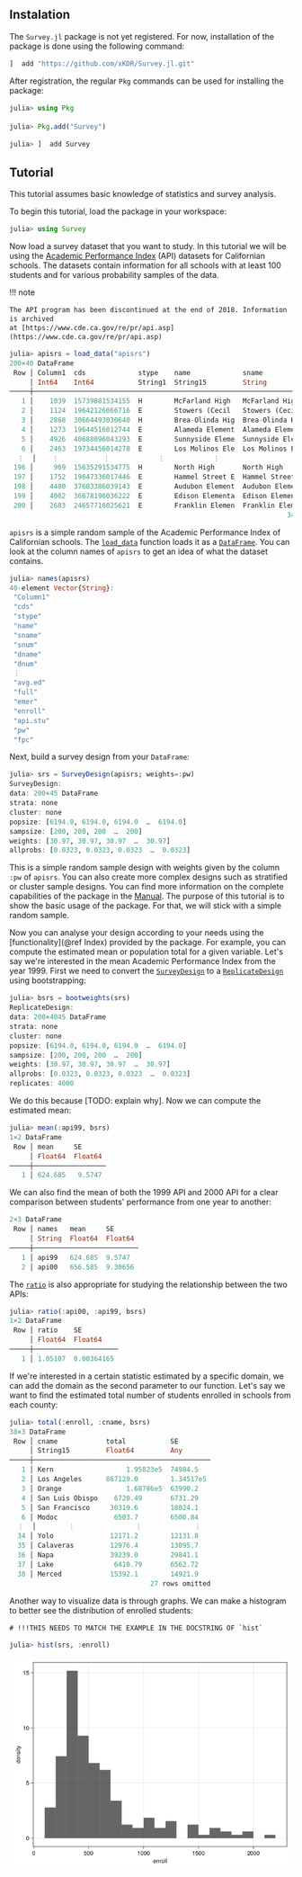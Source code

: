 ## Instalation

The `Survey.jl` package is not yet registered. For now, installation of the package
is done using the following command:

```julia
]  add "https://github.com/xKDR/Survey.jl.git"
```

After registration, the regular `Pkg` commands can be used for installing the package:

```julia
julia> using Pkg

julia> Pkg.add("Survey")
```

```julia
julia> ]  add Survey
```

## Tutorial

This tutorial assumes basic knowledge of statistics and survey analysis.

To begin this tutorial, load the package in your workspace:

```julia
julia> using Survey
```

Now load a survey dataset that you want to study. In this tutorial we will be using
the [Academic Performance Index](https://r-survey.r-forge.r-project.org/survey/html/api.html)
(API) datasets for Californian schools. The datasets contain information for all
schools with at least 100 students and for various probability samples of the
data.

!!! note

    The API program has been discontinued at the end of 2018. Information is archived
    at [https://www.cde.ca.gov/re/pr/api.asp](https://www.cde.ca.gov/re/pr/api.asp)

```julia
julia> apisrs = load_data("apisrs")
200×40 DataFrame
 Row │ Column1  cds             stype    name             sname                          snum   dn ⋯
     │ Int64    Int64           String1  String15         String                         Int64  St ⋯
─────┼──────────────────────────────────────────────────────────────────────────────────────────────
   1 │    1039  15739081534155  H        McFarland High   McFarland High                  1039  Mc ⋯
   2 │    1124  19642126066716  E        Stowers (Cecil   Stowers (Cecil B.) Elementary   1124  AB
   3 │    2868  30664493030640  H        Brea-Olinda Hig  Brea-Olinda High                2868  Br
   4 │    1273  19644516012744  E        Alameda Element  Alameda Elementary              1273  Do
   5 │    4926  40688096043293  E        Sunnyside Eleme  Sunnyside Elementary            4926  Sa ⋯
   6 │    2463  19734456014278  E        Los Molinos Ele  Los Molinos Elementary          2463  Ha
  ⋮  │    ⋮           ⋮            ⋮            ⋮                       ⋮                  ⋮       ⋱
 196 │     969  15635291534775  H        North High       North High                       969  Ke
 197 │    1752  19647336017446  E        Hammel Street E  Hammel Street Elementary        1752  Lo
 198 │    4480  37683386039143  E        Audubon Element  Audubon Elementary              4480  Sa ⋯
 199 │    4062  36678196036222  E        Edison Elementa  Edison Elementary               4062  On
 200 │    2683  24657716025621  E        Franklin Elemen  Franklin Elementary             2683  Me
                                                                     34 columns and 189 rows omitted
```

`apisrs` is a simple random sample of the Academic Performance Index of Californian
schools. The [`load_data`](@ref) function loads it as a
[`DataFrame`](https://dataframes.juliadata.org/stable/lib/types/#DataFrames.DataFrame).
You can look at the column names of `apisrs` to get an idea of what the dataset
contains.

```julia
julia> names(apisrs)
40-element Vector{String}:
 "Column1"
 "cds"
 "stype"
 "name"
 "sname"
 "snum"
 "dname"
 "dnum"
 ⋮
 "avg.ed"
 "full"
 "emer"
 "enroll"
 "api.stu"
 "pw"
 "fpc"
```

Next, build a survey design from your `DataFrame`:

```julia
julia> srs = SurveyDesign(apisrs; weights=:pw)
SurveyDesign:
data: 200×45 DataFrame
strata: none
cluster: none
popsize: [6194.0, 6194.0, 6194.0  …  6194.0]
sampsize: [200, 200, 200  …  200]
weights: [30.97, 30.97, 30.97  …  30.97]
allprobs: [0.0323, 0.0323, 0.0323  …  0.0323]
```

This is a simple random sample design with weights given by the column `:pw` of
`apisrs`. You can also create more complex designs such as stratified or cluster
sample designs. You can find more information on the complete capabilities of
the package in the [Manual](@ref). The purpose of this tutorial is to show the
basic usage of the package. For that, we will stick with a simple random sample.

Now you can analyse your design according to your needs using the
[functionality](@ref Index) provided by the package. For example, you can compute
the estimated mean or population total for a given variable. Let's say we're
interested in the mean Academic Performance Index from the year 1999. First we
need to convert the [`SurveyDesign`](@ref) to a [`ReplicateDesign`](@ref) using
bootstrapping:

```julia
julia> bsrs = bootweights(srs)
ReplicateDesign:
data: 200×4045 DataFrame
strata: none
cluster: none
popsize: [6194.0, 6194.0, 6194.0  …  6194.0]
sampsize: [200, 200, 200  …  200]
weights: [30.97, 30.97, 30.97  …  30.97]
allprobs: [0.0323, 0.0323, 0.0323  …  0.0323]
replicates: 4000
```

We do this because [TODO: explain why]. Now we can compute the estimated mean:

```julia
julia> mean(:api99, bsrs)
1×2 DataFrame
 Row │ mean     SE
     │ Float64  Float64
─────┼──────────────────
   1 │ 624.685   9.5747
```

We can also find the mean of both the 1999 API and 2000 API for a clear
comparison between students' performance from one year to another:

```julia
2×3 DataFrame
 Row │ names   mean     SE
     │ String  Float64  Float64
─────┼──────────────────────────
   1 │ api99   624.685  9.5747
   2 │ api00   656.585  9.30656
```

The [`ratio`](@ref) is also appropriate for studying the relationship between
the two APIs:

```julia
julia> ratio(:api00, :api99, bsrs)
1×2 DataFrame
 Row │ ratio    SE
     │ Float64  Float64
─────┼─────────────────────
   1 │ 1.05107  0.00364165
```

If we're interested in a certain statistic estimated by a specific domain, we
can add the domain as the second parameter to our function. Let's say we want
to find the estimated total number of students enrolled in schools from each
county:

```julia
julia> total(:enroll, :cname, bsrs)
38×3 DataFrame
 Row │ cname            total           SE
     │ String15         Float64         Any
─────┼────────────────────────────────────────────
   1 │ Kern                  1.95823e5  74984.5
   2 │ Los Angeles      867129.0        1.34517e5
   3 │ Orange                1.68786e5  63990.2
   4 │ San Luis Obispo    6720.49       6731.29
   5 │ San Francisco     30319.6        18024.1
   6 │ Modoc              6503.7        6500.84
  ⋮  │        ⋮               ⋮             ⋮
  34 │ Yolo              12171.2        12131.8
  35 │ Calaveras         12976.4        13095.7
  36 │ Napa              39239.0        29841.1
  37 │ Lake               6410.79       6562.72
  38 │ Merced            15392.1        14921.9
                                   27 rows omitted
```

Another way to visualize data is through graphs. We can make a histogram to
better see the distribution of enrolled students:

```@setup warning
# !!!THIS NEEDS TO MATCH THE EXAMPLE IN THE DOCSTRING OF `hist`
```

```julia
julia> hist(srs, :enroll)
```

![](assets/hist.png)
